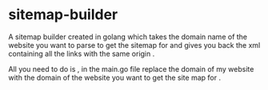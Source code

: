 # sitemap-builder
A sitemap builder created in golang which takes the domain name of the website you want to parse to get the sitemap for and gives you back the xml containing  all the links with the same origin .

All you need to do is , in the main.go file replace the domain of my website with the domain of the website you want to get the site map for .

